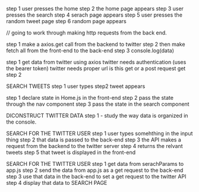 step 1 user presses the home
step 2 the home page appears
step 3 user presses the search
step 4 serach page appears
step 5 user presses the random tweet page
step 6 random page appears

// going to work through making http requests from the back end.

step 1 make a axios.get  call from the backend to twitter 
step 2 then make fetch all from the front-end to the back-end 
step 3 console.log(data)

step 1 
 get data from twitter using axios 
 twitter needs authentication (uses the bearer token)
 twitter needs proper url 
 is this get or a post request get
step 2 
  
  
SEARCH TWEETS 
step 1 user types 
step2 tweet appears 

step 1 declare state in Home.js in the front-end
step 2 pass the state through the nav component
step 3 pass the state in the search component


DICONSTRUCT TWITTER DATA 
step 1 - study the way data is organized in the console. 



SEARCH FOR THE TWITTER USER 
step 1 user types somehthing in the input thing 
step 2 that data is passed to the back-end 
step 3 the API makes a request from the backend to the twitter server 
step 4 returns the relvant tweets 
step 5 that tweet is displayed in the front-end 
 

 
SEARCH FOR THE TWITTER USER 
step 1 get data from serachParams to app.js 
step 2 send the data from app.js as a get request to the back-end 
step 3 use that data in the back-end to set a get request to the twitter API 
step 4 display that data to SEARCH PAGE 

















 